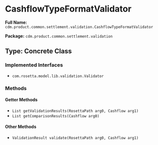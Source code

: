 # CashflowTypeFormatValidator

**Full Name:** `cdm.product.common.settlement.validation.CashflowTypeFormatValidator`

**Package:** `cdm.product.common.settlement.validation`

## Type: Concrete Class

### Implemented Interfaces

- `com.rosetta.model.lib.validation.Validator`

### Methods

#### Getter Methods

- `List getValidationResults(RosettaPath arg0, Cashflow arg1)`
- `List getComparisonResults(Cashflow arg0)`

#### Other Methods

- `ValidationResult validate(RosettaPath arg0, Cashflow arg1)`

